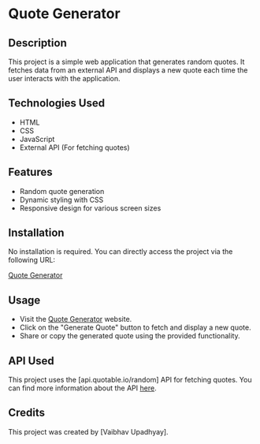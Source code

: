 # Quote Generator

## Description

This project is a simple web application that generates random quotes. It fetches data from an external API and displays a new quote each time the user interacts with the application.

## Technologies Used

- HTML
- CSS
- JavaScript
- External API (For fetching quotes)

## Features

- Random quote generation
- Dynamic styling with CSS
- Responsive design for various screen sizes

## Installation

No installation is required. You can directly access the project via the following URL:

[Quote Generator](https://vaibhavupadhyayy.github.io/quote/)

## Usage

- Visit the [Quote Generator](https://vaibhavupadhyayy.github.io/quote/) website.
- Click on the "Generate Quote" button to fetch and display a new quote.
- Share or copy the generated quote using the provided functionality.

## API Used

This project uses the [api.quotable.io/random] API for fetching quotes. You can find more information about the API [here](https://api.quotable.io/random).

## Credits

This project was created by [Vaibhav Upadhyay]. 
